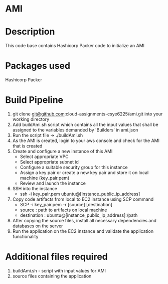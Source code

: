 # AMI
# Description
This code base contains Hashicorp Packer code to initialize an AMI 

# Packages used
Hashicorp Packer

# Build Pipeline

1) git clone git@github.com:cloud-assignments-csye6225/ami.git into your working directory
2) Add buildAmi.sh script which contains all the input values that shall be assigned to the variables demanded by 'Builders' in ami.json
3) Run the script file -> ./buildAmi.sh
4) As the AMI is created, login to your aws console and check for the AMI that is created
5) Create and configure a new instance of this AMI 
    - Select appropriate VPC
    - Select appropriate subnet id
    - Configure a suitable security group for this instance
    - Assign a key pair or create a new key pair and store it on local machine (key_pair.pem)
    - Review and launch the instance
6) SSH into the instance
    - ssh -i key_pair.pem ubuntu@[instance_public_ip_address]
7) Copy code artifacts from local to EC2 instance using SCP command
    - SCP -i key_pair.pem -r [source] [destination]
    - source : path to artifacts on local machine
    - destination : ubuntu@[instance_public_ip_address]:/path
8) After copying the source files, install all necessary dependencies and databases on the server
9) Run the application on the EC2 instance and validate the application functionality

# Additional files required
1. buildAmi.sh - script with input values for AMI
2. source files containing the application 